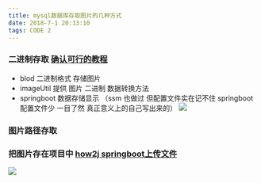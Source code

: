 ```yaml
---
title: mysql数据库存取图片的几种方式
date: 2018-7-1 20:13:10
tags: CODE 2
---
```



### 二进制存取 [确认可行的教程](https://www.cnblogs.com/warrior4236/p/5682830.html)
- blod  二进制格式   存储图片
- imageUtil 提供 图片 二进制 数据转换方法
- springboot 数据存储显示 （ssm 也做过 但配置文件实在记不住 springboot 配置文件少  一目了然  真正意义上的自己写出来的）
![](http://oyj1fkfcr.bkt.clouddn.com/2018-06-26_112657.png)

### 图片路径存取

### 把图片存在项目中 [how2j springboot上传文件](http://how2j.cn/k/springboot/springboot-upload/1652.html)
![](http://oyj1fkfcr.bkt.clouddn.com/2018-06-28_172114.png)
